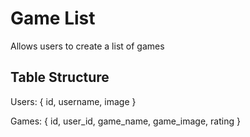 # Game List

Allows users to create a list of games

## Table Structure

Users: {
	id,
	username,
	image
}

Games: {
	id,
	user_id,
	game_name,
	game_image,
	rating
}
